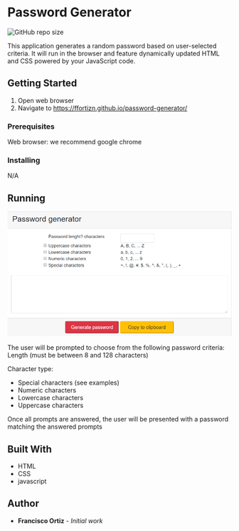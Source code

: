 # Password Generator
![GitHub repo size](https://img.shields.io/github/repo-size/ffortizn/password-generator)

This application generates a random password based on user-selected criteria. It will run in the browser and feature dynamically updated HTML and CSS powered by your JavaScript code.

## Getting Started

1. Open web browser
2. Navigate to https://ffortizn.github.io/password-generator/

### Prerequisites

Web browser: we recommend google chrome

### Installing

N/A

## Running

![picture](password-generator.png)

The user will be prompted to choose from the following password criteria:
Length (must be between 8 and 128 characters)

Character type:
* Special characters (see examples)
* Numeric characters
* Lowercase characters
* Uppercase characters

Once all prompts are answered, the user will be presented with a password matching the answered prompts

## Built With

* HTML
* CSS
* javascript

## Author

* **Francisco Ortiz** - *Initial work*

